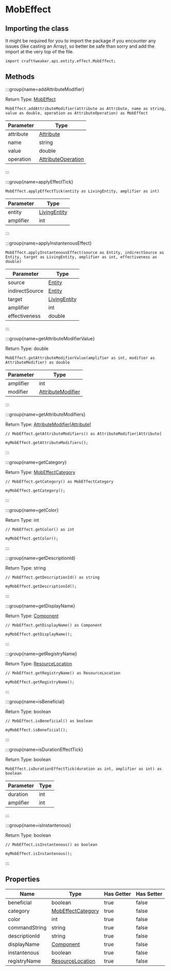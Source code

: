 # MobEffect

## Importing the class

It might be required for you to import the package if you encounter any issues (like casting an Array), so better be safe than sorry and add the import at the very top of the file.
```zenscript
import crafttweaker.api.entity.effect.MobEffect;
```


## Methods

:::group{name=addAttributeModifier}

Return Type: [MobEffect](/vanilla/api/entity/effect/MobEffect)

```zenscript
MobEffect.addAttributeModifier(attribute as Attribute, name as string, value as double, operation as AttributeOperation) as MobEffect
```

| Parameter |                                  Type                                  |
|-----------|------------------------------------------------------------------------|
| attribute | [Attribute](/vanilla/api/entity/attribute/Attribute)                   |
| name      | string                                                                 |
| value     | double                                                                 |
| operation | [AttributeOperation](/vanilla/api/entity/attribute/AttributeOperation) |


:::

:::group{name=applyEffectTick}

```zenscript
MobEffect.applyEffectTick(entity as LivingEntity, amplifier as int)
```

| Parameter |                       Type                       |
|-----------|--------------------------------------------------|
| entity    | [LivingEntity](/vanilla/api/entity/LivingEntity) |
| amplifier | int                                              |


:::

:::group{name=applyInstantenousEffect}

```zenscript
MobEffect.applyInstantenousEffect(source as Entity, indirectSource as Entity, target as LivingEntity, amplifier as int, effectiveness as double)
```

|   Parameter    |                       Type                       |
|----------------|--------------------------------------------------|
| source         | [Entity](/vanilla/api/entity/Entity)             |
| indirectSource | [Entity](/vanilla/api/entity/Entity)             |
| target         | [LivingEntity](/vanilla/api/entity/LivingEntity) |
| amplifier      | int                                              |
| effectiveness  | double                                           |


:::

:::group{name=getAttributeModifierValue}

Return Type: double

```zenscript
MobEffect.getAttributeModifierValue(amplifier as int, modifier as AttributeModifier) as double
```

| Parameter |                                 Type                                 |
|-----------|----------------------------------------------------------------------|
| amplifier | int                                                                  |
| modifier  | [AttributeModifier](/vanilla/api/entity/attribute/AttributeModifier) |


:::

:::group{name=getAttributeModifiers}

Return Type: [AttributeModifier](/vanilla/api/entity/attribute/AttributeModifier)[[Attribute](/vanilla/api/entity/attribute/Attribute)]

```zenscript
// MobEffect.getAttributeModifiers() as AttributeModifier[Attribute]

myMobEffect.getAttributeModifiers();
```

:::

:::group{name=getCategory}

Return Type: [MobEffectCategory](/vanilla/api/entity/effect/MobEffectCategory)

```zenscript
// MobEffect.getCategory() as MobEffectCategory

myMobEffect.getCategory();
```

:::

:::group{name=getColor}

Return Type: int

```zenscript
// MobEffect.getColor() as int

myMobEffect.getColor();
```

:::

:::group{name=getDescriptionId}

Return Type: string

```zenscript
// MobEffect.getDescriptionId() as string

myMobEffect.getDescriptionId();
```

:::

:::group{name=getDisplayName}

Return Type: [Component](/vanilla/api/text/Component)

```zenscript
// MobEffect.getDisplayName() as Component

myMobEffect.getDisplayName();
```

:::

:::group{name=getRegistryName}

Return Type: [ResourceLocation](/vanilla/api/resource/ResourceLocation)

```zenscript
// MobEffect.getRegistryName() as ResourceLocation

myMobEffect.getRegistryName();
```

:::

:::group{name=isBeneficial}

Return Type: boolean

```zenscript
// MobEffect.isBeneficial() as boolean

myMobEffect.isBeneficial();
```

:::

:::group{name=isDurationEffectTick}

Return Type: boolean

```zenscript
MobEffect.isDurationEffectTick(duration as int, amplifier as int) as boolean
```

| Parameter | Type |
|-----------|------|
| duration  | int  |
| amplifier | int  |


:::

:::group{name=isInstantenous}

Return Type: boolean

```zenscript
// MobEffect.isInstantenous() as boolean

myMobEffect.isInstantenous();
```

:::


## Properties

|     Name      |                               Type                                | Has Getter | Has Setter |
|---------------|-------------------------------------------------------------------|------------|------------|
| beneficial    | boolean                                                           | true       | false      |
| category      | [MobEffectCategory](/vanilla/api/entity/effect/MobEffectCategory) | true       | false      |
| color         | int                                                               | true       | false      |
| commandString | string                                                            | true       | false      |
| descriptionId | string                                                            | true       | false      |
| displayName   | [Component](/vanilla/api/text/Component)                          | true       | false      |
| instantenous  | boolean                                                           | true       | false      |
| registryName  | [ResourceLocation](/vanilla/api/resource/ResourceLocation)        | true       | false      |

